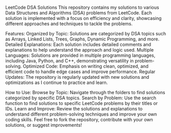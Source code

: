 LeetCode DSA Solutions
This repository contains my solutions to various Data Structures and Algorithms (DSA) problems from LeetCode. Each solution is implemented with a focus on efficiency and clarity, showcasing different approaches and techniques to tackle the problems.

Features:
Organized by Topic: Solutions are categorized by DSA topics such as Arrays, Linked Lists, Trees, Graphs, Dynamic Programming, and more.
Detailed Explanations: Each solution includes detailed comments and explanations to help understand the approach and logic used.
Multiple Languages: Solutions are provided in multiple programming languages, including Java, Python, and C++, demonstrating versatility in problem-solving.
Optimized Code: Emphasis on writing clean, optimized, and efficient code to handle edge cases and improve performance.
Regular Updates: The repository is regularly updated with new solutions and optimizations as I continue to practice and learn.

How to Use:
Browse by Topic: Navigate through the folders to find solutions categorized by specific DSA topics.
Search by Problem: Use the search function to find solutions to specific LeetCode problems by their titles or IDs.
Learn and Improve: Review the solutions and explanations to understand different problem-solving techniques and improve your own coding skills.
Feel free to fork the repository, contribute with your own solutions, or suggest improvements!

